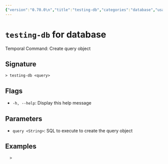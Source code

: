 ```yaml
---
{"version":"0.70.0\n","title":"testing-db","categories":"database","usage":"Temporal Command: Create query object\n"}
---
```

<!-- THIS FILE IS GENERATED BY update_book_commands.cjs USING NUSHELL'S HELP COMMANDS.
REFRAIN FROM EDITING IT MANUALLY.-->
# <code>testing-db</code> for database

<div class='command-title'>Temporal Command: Create query object</div>

## Signature

```> testing-db <query>```

## Flags

 * ```-h, --help```: Display this help message
## Parameters

 * ```query <String>```: SQL to execute to create the query object
## Examples

  
```shell
  > 
```


